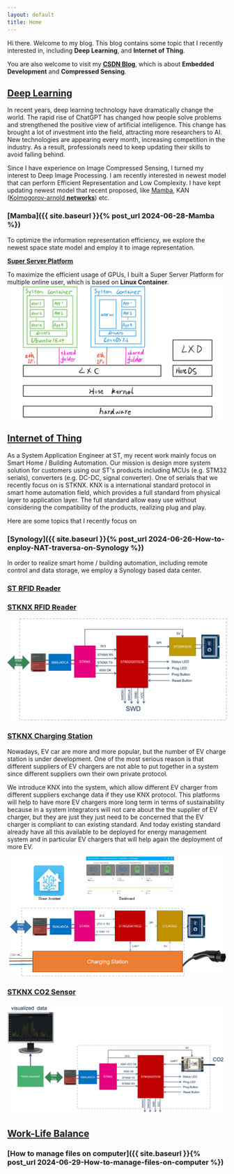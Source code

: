 ```yaml
---
layout: default
title: Home
---
```




Hi there. Welcome to my blog. This blog contains some topic that I recently interested in, including **Deep Learning**, and **Internet of Thing**.

You are also welcome to visit my [**CSDN Blog**](https://dwgan.blog.csdn.net/), which is about **Embedded Development**  and **Compressed Sensing**.

## [Deep Learning]()

In recent years, deep learning technology have dramatically change the world. The rapid rise of ChatGPT has changed how people solve problems and strengthened the positive view of artificial intelligence. This change has brought a lot of investment into the field, attracting more researchers to AI. New technologies are appearing every month, increasing competition in the industry. As a result, professionals need to keep updating their skills to avoid falling behind.

Since I have experience on Image Compressed Sensing, I turned my interest to Deep Image Processing. I am recently interested in newest model that can perform Efficient Representation and Low Complexity. I have kept updating newest model that recent proposed, like [Mamba](https://arxiv.org/abs/2312.00752), KAN ([Kolmogorov-arnold **networks**](https://arxiv.org/abs/2404.19756)) etc.

### [**Mamba**]({{ site.baseurl }}{% post_url 2024-06-28-Mamba %})

To optimize the information representation efficiency, we explore the newest space state model and employ it to image representation.



[**Super Server Platform**](https://dwgan.github.io/super-server-platform/)

To maximize the efficient usage of GPUs, I built a Super Server Platform for multiple online user, which is based on **Linux Container**.\
![image-202406211933798](https://raw.githubusercontent.com/dwgan/PicGo/main/img/202406211933798.png)



## [Internet of Thing]()

As a System Application Engineer at ST, my recent work mainly focus on Smart Home / Building Automation. Our mission is design more system solution for customers using our ST's products including MCUs (e.g. STM32 serials), converters (e.g. DC-DC, signal converter). One of serials that we recently focus on is STKNX. KNX is a international standard protocol in smart home automation field, which provides a full standard from physical layer to application layer. The full standard allow easy use without considering the compatibility of the products, realizing plug and play.

Here are some topics that I recently focus on

### [**Synology**]({{ site.baseurl }}{% post_url 2024-06-26-How-to-enploy-NAT-traversa-on-Synology %})

In order to realize smart home / building automation, including remote control and data storage, we employ a Synology based data center.



### [**ST RFID Reader**](https://github.com/dwgan/ST-RFID-Reader)



### [**STKNX RFID Reader**](https://github.com/dwgan/STKNX-RFID-Reader)

![image-20240628185032085](https://raw.githubusercontent.com/dwgan/PicGo/main/img/image-20240628185032085.png)



### [**STKNX Charging Station**](https://github.com/dwgan/STKNX_ChargeStation)

Nowadays, EV car are more and more popular, but the number of EV charge station is under development. One of the most serious reason is that different suppliers of EV chargers are not able to put together in a system since different suppliers own their own private protocol. 

We introduce KNX into the system, which allow different EV charger from different suppliers exchange data if they use KNX protocol. This platforms  will help to have more EV chargers more long term in terms of sustainability because in a system integrators will not care about the the supplier of EV charger, but they are just they just need to be concerned that the EV charger is compliant to can existing standard. And today existing standard already have all this available to be deployed for energy management system and in particular EV chargers that will help again the deployment of more EV.

![image-20240711175747573](https://raw.githubusercontent.com/dwgan/PicGo/main/img/image-20240711175747573.png)

### [**STKNX CO2 Sensor**](https://github.com/dwgan/STKNX_CO2Sensor)

![image-20240628185247365](https://raw.githubusercontent.com/dwgan/PicGo/main/img/image-20240628185247365.png)





## [Work-Life Balance]()

### [How to manage files on computer]({{ site.baseurl }}{% post_url 2024-06-29-How-to-manage-files-on-computer %})
